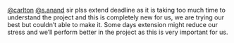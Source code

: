 [@carlton](/u/carlton) [@s.anand](/u/s.anand) sir plss extend deadline as it
is taking too much time to understand the project and this is completely new
for us, we are trying our best but couldn’t able to make it. Some days
extension might reduce our stress and we’ll perform better in the project as
this is very important for us.
